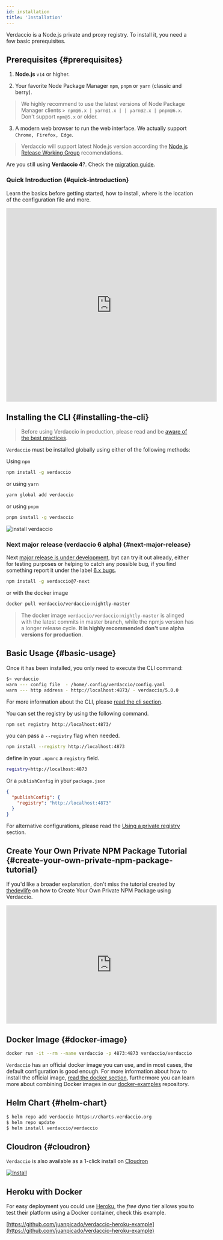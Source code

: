 ```yaml
---
id: installation
title: 'Installation'
---
```


Verdaccio is a Node.js private and proxy registry. To install it, you need a few basic prerequisites.

## Prerequisites {#prerequisites}

1. **Node.js** `v14` or higher.

2. Your favorite Node Package Manager `npm`, `pnpm` or `yarn` (classic and berry).

> We highly recommend to use the latest versions of Node Package Manager clients `> npm@6.x | yarn@1.x | | yarn@2.x | pnpm@6.x`. Don't support `npm@5.x` or older.

3. A modern web browser to run the web interface. We actually support `Chrome, Firefox, Edge`.

> Verdaccio will support latest Node.js version according the [Node.js Release Working Group](https://github.com/nodejs/Release) recomendations.

Are you still using **Verdaccio 4**?. Check the [migration guide](https://verdaccio.org/blog/2021/04/14/verdaccio-5-migration-guide).

### Quick Introduction {#quick-introduction}

Learn the basics before getting started, how to install, where is the location of the configuration file and more.

<iframe width="560" height="515" src="https://www.youtube.com/embed/hDIFKzmoCaA" title="YouTube video player" frameborder="0" allow="accelerometer; autoplay; clipboard-write; encrypted-media; gyroscope; picture-in-picture" allowfullscreen></iframe>

## Installing the CLI {#installing-the-cli}

> Before using Verdaccio in production, please read and be [aware of the best practices](best-practices.md).

`Verdaccio` must be installed globally using either of the following methods:

Using `npm`

```bash
npm install -g verdaccio
```

or using `yarn`

```bash
yarn global add verdaccio
```

or using `pnpm`

```bash
pnpm install -g verdaccio
```

![install verdaccio](/img/install_verdaccio.gif)

### Next major release (verdaccio 6 alpha) {#next-major-release}

Next [major release is under development](https://github.com/verdaccio/verdaccio/discussions/2970), byt can try it out already, either for testing purposes or helping to catch any possible bug, if you find something report it under the label [6.x bugs](https://github.com/verdaccio/verdaccio/labels/6.x%20bugs).

```bash
npm install -g verdaccio@7-next
```

or with the docker image

```bash
docker pull verdaccio/verdaccio:nightly-master
```

> The docker image `verdaccio/verdaccio:nightly-master` is alinged with the latest commits in master branch, while the npmjs version has a longer release cycle. **It is highly recommended don't use alpha versions for production**.

## Basic Usage {#basic-usage}

Once it has been installed, you only need to execute the CLI command:

```bash
$> verdaccio
warn --- config file  - /home/.config/verdaccio/config.yaml
warn --- http address - http://localhost:4873/ - verdaccio/5.0.0
```

For more information about the CLI, please [read the cli section](cli.md).

You can set the registry by using the following command.

```bash
npm set registry http://localhost:4873/
```

you can pass a `--registry` flag when needed.

```bash
npm install --registry http://localhost:4873
```

define in your `.npmrc` a `registry` field.

```bash title=".npmrc"
registry=http://localhost:4873
```

Or a `publishConfig` in your `package.json`

```json
{
  "publishConfig": {
    "registry": "http://localhost:4873"
  }
}
```

For alternative configurations, please read the [Using a private registry](cli-registry.md) section.

## Create Your Own Private NPM Package Tutorial {#create-your-own-private-npm-package-tutorial}

If you'd like a broader explanation, don't miss the tutorial created by [thedevlife](https://mybiolink.co/thedevlife) on how to Create Your Own Private NPM Package using Verdaccio.

<iframe width="560" height="315" src="https://www.youtube.com/embed/Co0RwdpEsag?enablejsapi=1" frameborder="0" allow="accelerometer; autoplay; encrypted-media; gyroscope; picture-in-picture" allowfullscreen></iframe>

## Docker Image {#docker-image}

```bash
docker run -it --rm --name verdaccio -p 4873:4873 verdaccio/verdaccio
```

`Verdaccio` has an official docker image you can use, and in most cases, the default configuration is good enough. For more information about how to install the official image, [read the docker section](docker.md), furthermore you can learn more about combining Docker images in our [docker-examples](https://github.com/verdaccio/verdaccio/tree/master/docker-examples) repository.

## Helm Chart {#helm-chart}

```bash
$ helm repo add verdaccio https://charts.verdaccio.org
$ helm repo update
$ helm install verdaccio/verdaccio
```

## Cloudron {#cloudron}

`Verdaccio` is also available as a 1-click install on [Cloudron](https://cloudron.io)

[![Install](https://cloudron.io/img/button.svg)](https://cloudron.io/button.html?app=org.eggertsson.verdaccio)

## Heroku with Docker

For easy deployment you could use [Heroku](https://www.heroku.com/home), the _free_ dyno tier allows you to test their platform using a Docker container, check this example.

[https://github.com/juanpicado/verdaccio-heroku-example](https://github.com/juanpicado/verdaccio-heroku-example)
